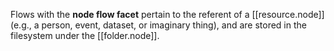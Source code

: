 
Flows with the **node flow facet** pertain to the referent of a  [[resource.node]] (e.g., a person, event, dataset, or imaginary thing), and are stored in the filesystem under the [[folder.node]].
